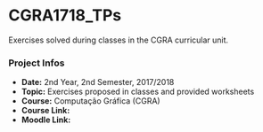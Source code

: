 # CGRA1718_TPs

Exercises solved during classes in the CGRA curricular unit.

### Project Infos
* **Date:** 2nd Year, 2nd Semester, 2017/2018
* **Topic:** Exercises proposed in classes and provided worksheets
* **Course:** Computação Gráfica (CGRA) 
* **Course Link:** 
* **Moodle Link:**
